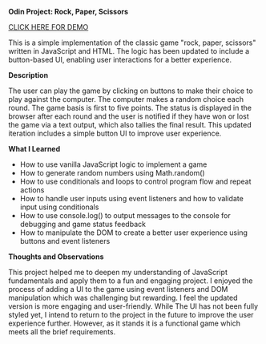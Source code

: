 **Odin Project: Rock, Paper, Scissors**

[CLICK HERE FOR DEMO](https://scottwright-dev.github.io/odin-project-rock-paper-scissors/)

This is a simple implementation of the classic game "rock, paper, scissors" written in JavaScript and HTML. The logic has been updated to include a button-based UI, enabling user interactions for a better experience.

**Description**

The user can play the game by clicking on buttons to make their choice to play against the computer. The computer makes a random choice each round. The game basis is first to five points. The status is displayed in the browser after each round and the user is notified if they have won or lost the game via a text output, which also tallies the final result. This updated iteration includes a simple button UI to improve user experience.

**What I Learned**

- How to use vanilla JavaScript logic to implement a game
- How to generate random numbers using Math.random()
- How to use conditionals and loops to control program flow and repeat actions
- How to handle user inputs using event listeners and how to validate input using conditionals
- How to use console.log() to output messages to the console for debugging and game status feedback
- How to manipulate the DOM to create a better user experience using buttons and event listeners

**Thoughts and Observations**

This project helped me to deepen my understanding of JavaScript fundamentals and apply them to a fun and engaging project. I enjoyed the process of adding a UI to the game using event listeners and DOM manipulation which was challenging but rewarding. I feel the updated version is more engaging and user-friendly. While The UI has not been fully styled yet, I intend to return to the project in the future to improve the user experience further. However, as it stands it is a functional game which meets all the brief requirements. 
